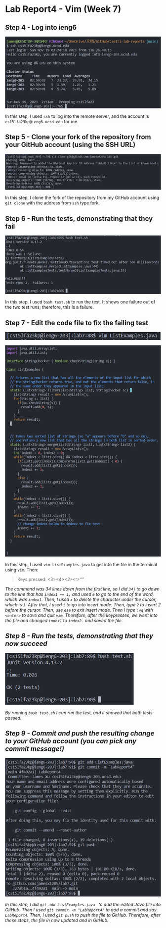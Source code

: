 # Lab Report4 - Vim (Week 7)

## Step 4 - Log into ieng6
![image](LabReport4_Step4.png)

In this step, I used `ssh` to log into the remote server, and the account is `cs15lfa23kp@ieng6.ucsd.edu` for me. 

## Step 5 - Clone your fork of the repository from your GitHub account (using the SSH URL)
![image](LabReport4_Step5.png)

In this step, I clone the fork of the repository from my GitHub account using `git clone` with the address from `ssh` type fork. 

## Step 6 - Run the tests, demonstrating that they fail
![image](LabReport4_Step6.png)

In this step, I used `bash test.sh` to run the test. It shows one failure out of the two test runs; therefore, this is a failure.

## Step 7 - Edit the code file to fix the failing test
![image](LabReport4_Step7_1.png)

![image](LabReport4_Step7_2.png)

In this step, I used `vim ListExamples.java` to get into the file in the terminal using `vim`. Then:
> Keys pressed: <3><4><j><e><x><i><2><esc><:><w><q><enter>

The command was  34 lines down from the first line, so I did `34j` to go down to the line that has `index1 += 1;` 
and used `e` to go to the end of the word, which was `index1`. Then, I used `x` to delete the character under the cursor, which is `1`.
After that, I used `i` to go into insert mode. Then, type `2` to insert 2 before the cursor. Then, use `ese` to exit insert mode. 
Then I type `:wq` with `<enter>` to save and quit `vim`. Therefore, after the keypresses, we went into the file and changed `index1` to `index2.`
and saved the file. 

## Step 8 - Run the tests, demonstrating that they now succeed
![image](LabReport4_Step8.png)

By running `bash test.sh` I can run the test, and it showed that both tests passed.

## Step 9 - Commit and push the resulting change to your GitHub account (you can pick any commit message!)
![image](LabReport4_Step9.png)

In this step, I did `git add ListExamples.java ` to add the edited Java file into GitHub. Then I used `git commit -m "LabReport4"` to add
a commit and say `LabReport4`. Then, I used `git push` to push the file to GitHub. Therefore, after these steps, the file in now updated and in GitHub.
